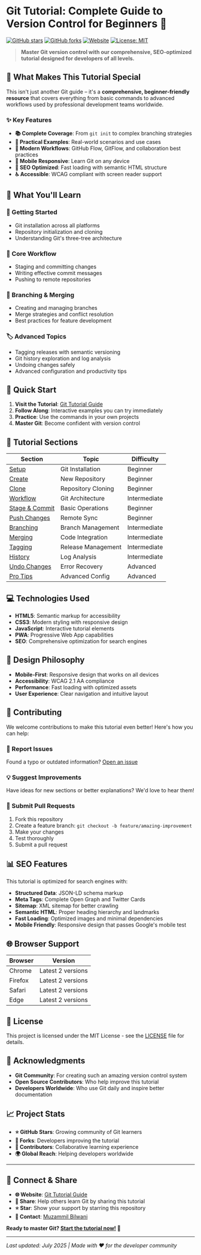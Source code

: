 # Git Tutorial: Complete Guide to Version Control for Beginners 🚀

[![GitHub stars](https://img.shields.io/github/stars/Muzammil-Bilwani/git-goahead?style=social)](https://github.com/Muzammil-Bilwani/git-goahead/stargazers)
[![GitHub forks](https://img.shields.io/github/forks/Muzammil-Bilwani/git-goahead?style=social)](https://github.com/Muzammil-Bilwani/git-goahead/network)
[![Website](https://img.shields.io/website?url=https%3A//gitgoahead.muzammilbilwani.com/)](https://gitgoahead.muzammilbilwani.com/)
[![License: MIT](https://img.shields.io/badge/License-MIT-yellow.svg)](https://opensource.org/licenses/MIT)

> **Master Git version control with our comprehensive, SEO-optimized tutorial designed for developers of all levels.**

## 🌟 What Makes This Tutorial Special

This isn't just another Git guide – it's a **comprehensive, beginner-friendly resource** that covers everything from basic commands to advanced workflows used by professional development teams worldwide.

### ✨ Key Features

- **📚 Complete Coverage**: From `git init` to complex branching strategies
- **🎯 Practical Examples**: Real-world scenarios and use cases
- **🔄 Modern Workflows**: GitHub Flow, GitFlow, and collaboration best practices
- **📱 Mobile Responsive**: Learn Git on any device
- **🚀 SEO Optimized**: Fast loading with semantic HTML structure
- **♿ Accessible**: WCAG compliant with screen reader support

## 🎯 What You'll Learn

### 🏁 Getting Started

- Git installation across all platforms
- Repository initialization and cloning
- Understanding Git's three-tree architecture

### 📝 Core Workflow

- Staging and committing changes
- Writing effective commit messages
- Pushing to remote repositories

### 🌿 Branching & Merging

- Creating and managing branches
- Merge strategies and conflict resolution
- Best practices for feature development

### 🏷️ Advanced Topics

- Tagging releases with semantic versioning
- Git history exploration and log analysis
- Undoing changes safely
- Advanced configuration and productivity tips

## 🚀 Quick Start

1. **Visit the Tutorial**: [Git Tutorial Guide](https://gitgoahead.muzammilbilwani.com/)
2. **Follow Along**: Interactive examples you can try immediately
3. **Practice**: Use the commands in your own projects
4. **Master Git**: Become confident with version control

## 📖 Tutorial Sections

| Section                                                                  | Topic              | Difficulty   |
| ------------------------------------------------------------------------ | ------------------ | ------------ |
| [Setup](https://gitgoahead.muzammilbilwani.com/#setup)                   | Git Installation   | Beginner     |
| [Create](https://gitgoahead.muzammilbilwani.com/#create)                 | New Repository     | Beginner     |
| [Clone](https://gitgoahead.muzammilbilwani.com/#checkout)                | Repository Cloning | Beginner     |
| [Workflow](https://gitgoahead.muzammilbilwani.com/#trees)                | Git Architecture   | Intermediate |
| [Stage & Commit](https://gitgoahead.muzammilbilwani.com/#add)            | Basic Operations   | Beginner     |
| [Push Changes](https://gitgoahead.muzammilbilwani.com/#push)             | Remote Sync        | Beginner     |
| [Branching](https://gitgoahead.muzammilbilwani.com/#branching)           | Branch Management  | Intermediate |
| [Merging](https://gitgoahead.muzammilbilwani.com/#update)                | Code Integration   | Intermediate |
| [Tagging](https://gitgoahead.muzammilbilwani.com/#tagging)               | Release Management | Intermediate |
| [History](https://gitgoahead.muzammilbilwani.com/#log)                   | Log Analysis       | Intermediate |
| [Undo Changes](https://gitgoahead.muzammilbilwani.com/#checkout-replace) | Error Recovery     | Advanced     |
| [Pro Tips](https://gitgoahead.muzammilbilwani.com/#hints)                | Advanced Config    | Advanced     |

## 💻 Technologies Used

- **HTML5**: Semantic markup for accessibility
- **CSS3**: Modern styling with responsive design
- **JavaScript**: Interactive tutorial elements
- **PWA**: Progressive Web App capabilities
- **SEO**: Comprehensive optimization for search engines

## 🎨 Design Philosophy

- **Mobile-First**: Responsive design that works on all devices
- **Accessibility**: WCAG 2.1 AA compliance
- **Performance**: Fast loading with optimized assets
- **User Experience**: Clear navigation and intuitive layout

## 🤝 Contributing

We welcome contributions to make this tutorial even better! Here's how you can help:

### 🐛 Report Issues

Found a typo or outdated information? [Open an issue](https://github.com/Muzammil-Bilwani/git-goahead/issues)

### 💡 Suggest Improvements

Have ideas for new sections or better explanations? We'd love to hear them!

### 🔧 Submit Pull Requests

1. Fork this repository
2. Create a feature branch: `git checkout -b feature/amazing-improvement`
3. Make your changes
4. Test thoroughly
5. Submit a pull request

## 📊 SEO Features

This tutorial is optimized for search engines with:

- **Structured Data**: JSON-LD schema markup
- **Meta Tags**: Complete Open Graph and Twitter Cards
- **Sitemap**: XML sitemap for better crawling
- **Semantic HTML**: Proper heading hierarchy and landmarks
- **Fast Loading**: Optimized images and minimal dependencies
- **Mobile Friendly**: Responsive design that passes Google's mobile test

## 🌐 Browser Support

| Browser | Version           |
| ------- | ----------------- |
| Chrome  | Latest 2 versions |
| Firefox | Latest 2 versions |
| Safari  | Latest 2 versions |
| Edge    | Latest 2 versions |

## 📜 License

This project is licensed under the MIT License - see the [LICENSE](LICENSE) file for details.

## 🙏 Acknowledgments

- **Git Community**: For creating such an amazing version control system
- **Open Source Contributors**: Who help improve this tutorial
- **Developers Worldwide**: Who use Git daily and inspire better documentation

## 📈 Project Stats

- **⭐ GitHub Stars**: Growing community of Git learners
- **🍴 Forks**: Developers improving the tutorial
- **📝 Contributors**: Collaborative learning experience
- **🌍 Global Reach**: Helping developers worldwide

---

## 🔗 Connect & Share

- **🌐 Website**: [Git Tutorial Guide](https://gitgoahead.muzammilbilwani.com/)
- **📱 Share**: Help others learn Git by sharing this tutorial
- **⭐ Star**: Show your support by starring this repository
- **📧 Contact**: [Muzammil Bilwani](https://github.com/Muzammil-Bilwani)

**Ready to master Git? [Start the tutorial now!](https://gitgoahead.muzammilbilwani.com/) 🚀**

---

_Last updated: July 2025 | Made with ❤️ for the developer community_
